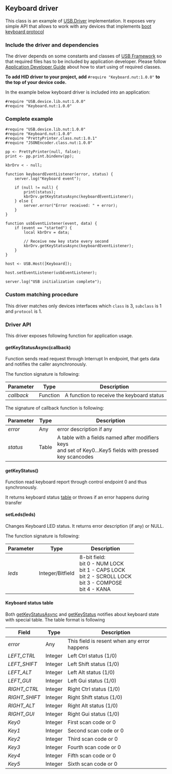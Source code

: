 ## Keyboard driver

This class is an example of [USB.Driver](../../DriverDevelopmentGuide.md#usbdriver-classHID_Driver.md) implementation. It exposes very simple API that allows to work with any devices that implements [boot keyboard protocol](http://www.usb.org/developers/hidpage/HID1_11.pdf)


### Include the driver and dependencies

The driver depends on some constants and classes of [USB Framework](../../README.md) so that required files has to be included by application developer. Please follow [Application Developer Guide](../../ApplicationDevelopmentGuide.md#include-the-framework-and-drivers) about how to start using of required classes.

**To add HID driver to your project, add** `#require "Keyboard.nut:1.0.0"` **to the top of your device code.**

In the example below keyboard driver is included into an application:

```squirrel
#require "USB.device.lib.nut:1.0.0"
#require "Keyboard.nut:1.0.0"
```

### Complete example

```squirrel
#require "USB.device.lib.nut:1.0.0"
#require "Keyboard.nut:1.0.0"
#require "PrettyPrinter.class.nut:1.0.1"
#require "JSONEncoder.class.nut:1.0.0"

pp <- PrettyPrinter(null, false);
print <- pp.print.bindenv(pp);

kbrDrv < - null;

function keyboardEventListener(error, status) {
    server.log("Keyboard event");

    if (null != null) {
        print(status);
        kbrDrv.getKeyStatusAsync(keyboardEventListener);
    } else {
        server.error("Error received: " + error);
    }
}

function usbEventListener(event, data) {
    if (event == "started") {
        local kbrDrv = data;

        // Receive new key state every second
        kbrDrv.getKeyStatusAsync(keyboardEventListener);
    }
}

host <- USB.Host([Keyboard]);

host.setEventListener(usbEventListener);

server.log("USB initialization complete");

```

### Custom matching procedure

This driver matches only devices interfaces which `class` is 3, `subclass` is 1 and `protocol` is 1.

### Driver API

This driver exposes following function for application usage.


#### getKeyStatusAsync(callback)

Function sends read request through Interrupt In endpoint, that gets data and notifies the caller asynchronously.

The function signature is following:

| Parameter | Type | Description |
| --------- | ---- | ----------- |
| *callback* | Function | A function to receive the keyboard status |

The signature of callback function is following:

| Parameter | Type | Description |
| --------- | ---- | ----------- |
| *error*   | Any | error description if any |
| *status* | Table | A table with a fields named after modifiers keys </br> and set of Key0...Key5 fields with pressed key scancodes  |

#### getKeyStatus()

Function read keyboard report  through control endpoint 0 and thus synchronously.

It returns keyboard status [table](#keyboard-status-table) or throws if an error happens during transfer

#### setLeds(leds)

Changes Keyboard LED status. It returns error description (if any) or NULL.

The function signature is following:

| Parameter | Type | Description |
| --------- | ---- | ----------- |
| *leds* | Integer/Bitfield | 8-bit field:</br>bit 0 - NUM LOCK</br>bit 1 - CAPS LOCK</br>bit 2 - SCROLL LOCK</br>bit 3 - COMPOSE</br>bit 4 - KANA |


#### Keyboard status table

Both [getKeyStatusAsync](#getkeystatusasynccallback) and [getKeyStatus](#getkeystatus) notifies about keyboard state with special table. The table format is following

| Field | Type | Description |
| --------- | ---- | ----------- |
| *error* | Any | This field is resent when any error happens |
| *LEFT_CTRL* | Integer|  Left Ctrl status (1/0) |
| *LEFT_SHIFT* | Integer | Left Shift status (1/0) |
| *LEFT_ALT*  | Integer| Left Alt status (1/0) |
| *LEFT_GUI*  | Integer| Left Gui status (1/0) |
| *RIGHT_CTRL*  | Integer| Right Ctrl status (1/0) |
| *RIGHT_SHIFT*  | Integer| Right Shift status (1/0) |
| *RIGHT_ALT* | Integer| Right Alt status (1/0) |
| *RIGHT_GUI* | Integer| Right Gui status (1/0) |
| *Key0* | Integer| First scan code or 0 |
| *Key1* | Integer| Second scan code or 0 |
| *Key2* | Integer| Third scan code or 0 |
| *Key3* | Integer| Fourth scan code or 0 |
| *Key4* | Integer| Fifth scan code or 0 |
| *Key5* | Integer| Sixth scan code or 0 |